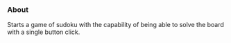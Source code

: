 ### About
Starts a game of sudoku with the capability of being able to solve the board with a single button click.
